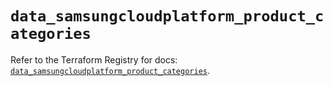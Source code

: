 # `data_samsungcloudplatform_product_categories`

Refer to the Terraform Registry for docs: [`data_samsungcloudplatform_product_categories`](https://registry.terraform.io/providers/samsungsdscloud/samsungcloudplatform/3.13.0/docs/data-sources/product_categories).
